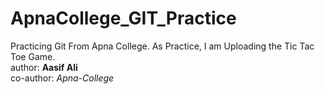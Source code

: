 # ApnaCollege_GIT_Practice
Practicing Git From Apna College. As Practice, I am Uploading the Tic Tac Toe Game.
<br>
author: <b>Aasif Ali</b>
<br>
co-author: <i>Apna-College</i>
